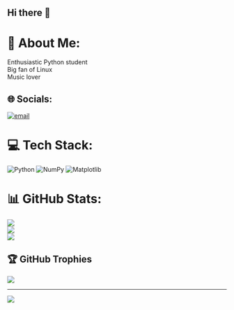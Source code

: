 ## Hi there 👋

# 💫 About Me:
Enthusiastic Python student<br>Big fan of Linux<br>Music lover


## 🌐 Socials:
[![email](https://img.shields.io/badge/Email-D14836?logo=gmail&logoColor=white)](mailto:Stefan_Ivanov94@live.com) 

# 💻 Tech Stack:
![Python](https://img.shields.io/badge/python-3670A0?style=for-the-badge&logo=python&logoColor=ffdd54) ![NumPy](https://img.shields.io/badge/numpy-%23013243.svg?style=for-the-badge&logo=numpy&logoColor=white) ![Matplotlib](https://img.shields.io/badge/Matplotlib-%23ffffff.svg?style=for-the-badge&logo=Matplotlib&logoColor=black)
# 📊 GitHub Stats:
![](https://github-readme-stats.vercel.app/api?username=Stefan-Ivanov94&theme=dark&hide_border=true&include_all_commits=false&count_private=false)<br/>
![](https://nirzak-streak-stats.vercel.app/?user=Stefan-Ivanov94&theme=dark&hide_border=true)<br/>
![](https://github-readme-stats.vercel.app/api/top-langs/?username=Stefan-Ivanov94&theme=dark&hide_border=true&include_all_commits=false&count_private=false&layout=compact)

## 🏆 GitHub Trophies
![](https://github-profile-trophy.vercel.app/?username=Stefan-Ivanov94&theme=radical&no-frame=false&no-bg=true&margin-w=4)

---
[![](https://visitcount.itsvg.in/api?id=Stefan-Ivanov94&icon=0&color=0)](https://visitcount.itsvg.in)

<!-- Proudly created with GPRM ( https://gprm.itsvg.in ) -->
